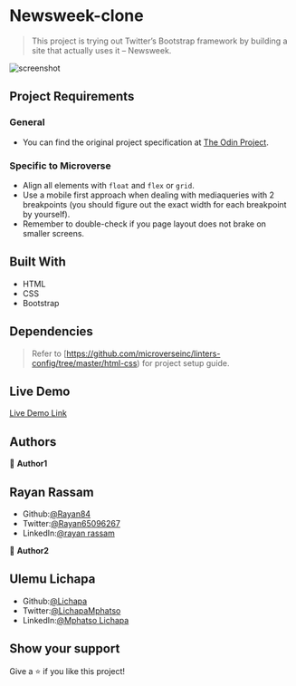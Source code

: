 
# Newsweek-clone
> This project is trying out Twitter’s Bootstrap framework by building a site that actually uses it – Newsweek.

![screenshot](./images/site-screenshot.png)

## Project Requirements

### General
- You can find the original project specification at [The Odin Project](https://www.theodinproject.com/courses/html5-and-css3/lessons/using-bootstrap).

### Specific to Microverse
- Align all elements with ```float``` and ```flex``` or ```grid```.
- Use a mobile first approach when dealing with mediaqueries with 2 breakpoints (you should figure out the exact width for each breakpoint by yourself).
- Remember to double-check if you page layout does not brake on smaller screens.

## Built With

- HTML
- CSS
- Bootstrap

## Dependencies

> Refer to [https://github.com/microverseinc/linters-config/tree/master/html-css) for project setup guide.

## Live Demo

[Live Demo Link](https://lichapa.github.io/Newsweek-clone/)

## Authors


👤 **Author1**

## Rayan Rassam
- Github:[@Rayan84](https://github.com/Rayan84)
- Twitter:[@Rayan65096267](https://twitter.com/Rayan65096267)
- LinkedIn:[@rayan rassam](https://www.linkedin.com/in/rayan-rassam-18a0a426/)

👤 **Author2**

## Ulemu Lichapa
- Github:[@Lichapa](https://github.com/Lichapa/)
- Twitter:[@LichapaMphatso](https://twitter.com/LichapaMphatso)
- LinkedIn:[@Mphatso Lichapa](https://www.linkedin.com/in/mphatsolichapa)

## Show your support

Give a ⭐️ if you like this project!
